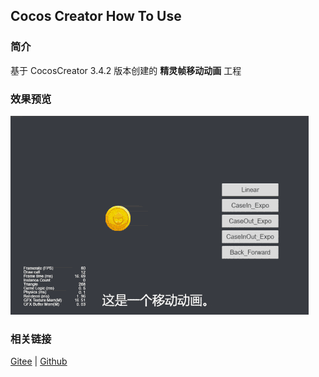 ## Cocos Creator How To Use

### 简介

基于 CocosCreator 3.4.2 版本创建的 **精灵帧移动动画** 工程

### 效果预览
![image](../../gif/202203/2022030212.gif)

### 相关链接
[Gitee](https://gitee.com/mirrors_cocos-creator/example-cases/blob/v2.4.3/assets/cases/03_gameplay/03_animation)  | [Github](https://github.com/cocos-creator/example-cases/blob/v2.4.3/assets/cases/03_gameplay/03_animation)